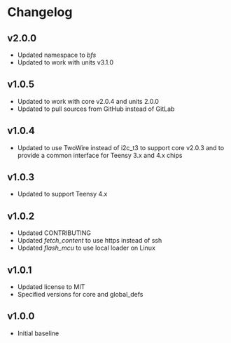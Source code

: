 # Changelog

## v2.0.0
- Updated namespace to *bfs*
- Updated to work with units v3.1.0

## v1.0.5
- Updated to work with core v2.0.4 and units 2.0.0
- Updated to pull sources from GitHub instead of GitLab

## v1.0.4
- Updated to use TwoWire instead of i2c_t3 to support core v2.0.3 and to provide a common interface for Teensy 3.x and 4.x chips

## v1.0.3
- Updated to support Teensy 4.x

## v1.0.2
- Updated CONTRIBUTING
- Updated *fetch_content* to use https instead of ssh
- Updated *flash_mcu* to use local loader on Linux

## v1.0.1
- Updated license to MIT
- Specified versions for core and global_defs

## v1.0.0
- Initial baseline
